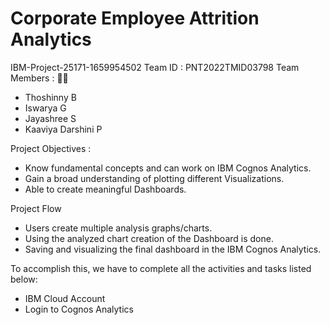 # Corporate Employee Attrition Analytics
IBM-Project-25171-1659954502
Team ID : PNT2022TMID03798
Team Members : 👨‍💻
- Thoshinny B
- Iswarya G
- Jayashree S
- Kaaviya Darshini P
 
Project Objectives :
- Know fundamental concepts and can work on IBM Cognos Analytics.
- Gain a broad understanding of plotting different Visualizations.
- Able to create meaningful Dashboards.

Project Flow

- Users create multiple analysis graphs/charts.
- Using the analyzed chart creation of the Dashboard is done.
- Saving and visualizing the final dashboard in the IBM Cognos Analytics.
 
To accomplish this, we have to complete all the activities and tasks listed below:

- IBM Cloud Account
- Login to Cognos Analytics
